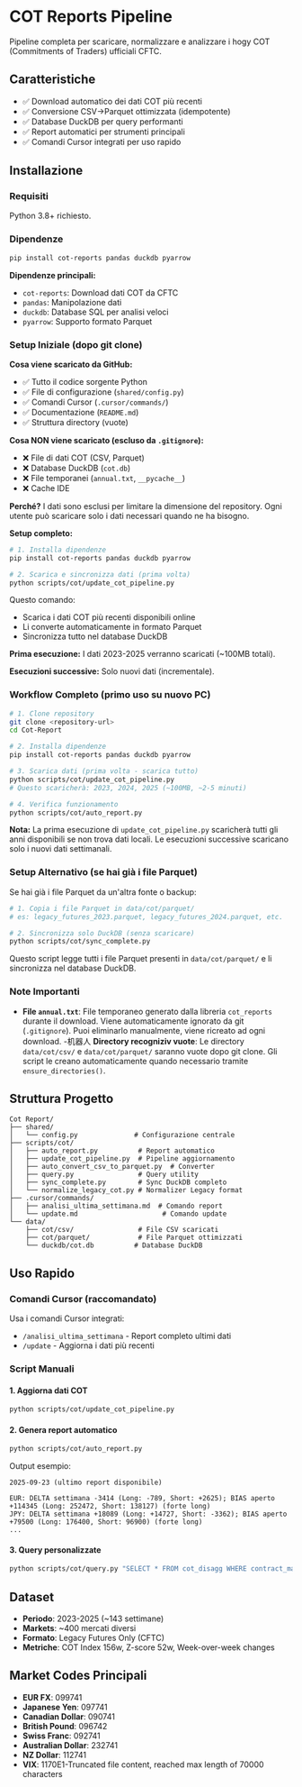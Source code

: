 # COT Reports Pipeline

Pipeline completa per scaricare, normalizzare e analizzare i hogy COT (Commitments of Traders) ufficiali CFTC.

## Caratteristiche

- ✅ Download automatico dei dati COT più recenti
- ✅ Conversione CSV→Parquet ottimizzata (idempotente)
- ✅ Database DuckDB per query performanti
- ✅ Report automatici per strumenti principali
- ✅ Comandi Cursor integrati per uso rapido

## Installazione

### Requisiti

Python 3.8+ richiesto.

### Dipendenze

```bash
pip install cot-reports pandas duckdb pyarrow
```

**Dipendenze principali:**
- `cot-reports`: Download dati COT da CFTC
- `pandas`: Manipolazione dati
- `duckdb`: Database SQL per analisi veloci
- `pyarrow`: Supporto formato Parquet

### Setup Iniziale (dopo git clone)

**Cosa viene scaricato da GitHub:**
- ✅ Tutto il codice sorgente Python
- ✅ File di configurazione (`shared/config.py`)
- ✅ Comandi Cursor (`.cursor/commands/`)
- ✅ Documentazione (`README.md`)
- ✅ Struttura directory (vuote)

**Cosa NON viene scaricato (escluso da `.gitignore`):**
- ❌ File di dati COT (CSV, Parquet)
- ❌ Database DuckDB (`cot.db`)
- ❌ File temporanei (`annual.txt`, `__pycache__`)
- ❌ Cache IDE

**Perché?** I dati sono esclusi per limitare la dimensione del repository. Ogni utente può scaricare solo i dati necessari quando ne ha bisogno.

**Setup completo:**

```bash
# 1. Installa dipendenze
pip install cot-reports pandas duckdb pyarrow

# 2. Scarica e sincronizza dati (prima volta)
python scripts/cot/update_cot_pipeline.py
```

Questo comando:
- Scarica i dati COT più recenti disponibili online
- Li converte automaticamente in formato Parquet
- Sincronizza tutto nel database DuckDB

**Prima esecuzione:** I dati 2023-2025 verranno scaricati (~100MB totali).

**Esecuzioni successive:** Solo nuovi dati (incrementale).

### Workflow Completo (primo uso su nuovo PC)

```bash
# 1. Clone repository
git clone <repository-url>
cd Cot-Report

# 2. Installa dipendenze
pip install cot-reports pandas duckdb pyarrow

# 3. Scarica dati (prima volta - scarica tutto)
python scripts/cot/update_cot_pipeline.py
# Questo scaricherà: 2023, 2024, 2025 (~100MB, ~2-5 minuti)

# 4. Verifica funzionamento
python scripts/cot/auto_report.py
```

**Nota:** La prima esecuzione di `update_cot_pipeline.py` scaricherà tutti gli anni disponibili se non trova dati locali. Le esecuzioni successive scaricano solo i nuovi dati settimanali.

### Setup Alternativo (se hai già i file Parquet)

Se hai già i file Parquet da un'altra fonte o backup:

```bash
# 1. Copia i file Parquet in data/cot/parquet/
# es: legacy_futures_2023.parquet, legacy_futures_2024.parquet, etc.

# 2. Sincronizza solo DuckDB (senza scaricare)
python scripts/cot/sync_complete.py
```

Questo script legge tutti i file Parquet presenti in `data/cot/parquet/` e li sincronizza nel database DuckDB.

### Note Importanti

- **File `annual.txt`**: File temporaneo generato dalla libreria `cot_reports` durante il download. Viene automaticamente ignorato da git (`.gitignore`). Puoi eliminarlo manualmente, viene ricreato ad ogni download.
-机器人 **Directory recogniziv vuote**: Le directory `data/cot/csv/` e `data/cot/parquet/` saranno vuote dopo git clone. Gli script le creano automaticamente quando necessario tramite `ensure_directories()`.

## Struttura Progetto

```
Cot Report/
├── shared/
│   └── config.py              # Configurazione centrale
├── scripts/cot/
│   ├── auto_report.py          # Report automatico
│   ├── update_cot_pipeline.py  # Pipeline aggiornamento
│   ├── auto_convert_csv_to_parquet.py  # Converter
│   ├── query.py                # Query utility
│   ├── sync_complete.py        # Sync DuckDB completo
│   └── normalize_legacy_cot.py # Normalizer Legacy format
├── .cursor/commands/
│   ├── analisi_ultima_settimana.md  # Comando report
│   └── update.md                     # Comando update
└── data/
    ├── cot/csv/                # File CSV scaricati
    ├── cot/parquet/            # File Parquet ottimizzati
    └── duckdb/cot.db          # Database DuckDB
```

## Uso Rapido

### Comandi Cursor (raccomandato)

Usa i comandi Cursor integrati:
- `/analisi_ultima_settimana` - Report completo ultimi dati
- `/update` - Aggiorna i dati più recenti

### Script Manuali

#### 1. Aggiorna dati COT
```bash
python scripts/cot/update_cot_pipeline.py
```

#### 2. Genera report automatico
```bash
python scripts/cot/auto_report.py
```

Output esempio:
```
2025-09-23 (ultimo report disponibile)

EUR: DELTA settimana -3414 (Long: -789, Short: +2625); BIAS aperto +114345 (Long: 252472, Short: 138127) (forte long)
JPY: DELTA settimana +18089 (Long: +14727, Short: -3362); BIAS aperto +79500 (Long: 176400, Short: 96900) (forte long)
...
```

#### 3. Query personalizzate
```bash
python scripts/cot/query.py "SELECT * FROM cot_disagg WHERE contract_market_code = '099741' AND report_date = '2025-09-23'"
```

## Dataset

- **Periodo**: 2023-2025 (~143 settimane)
- **Markets**: ~400 mercati diversi
- **Formato**: Legacy Futures Only (CFTC)
- **Metriche**: COT Index 156w, Z-score 52w, Week-over-week changes

## Market Codes Principali

- **EUR FX**: 099741
- **Japanese Yen**: 097741
- **Canadian Dollar**: 090741
- **British Pound**: 096742
- **Swiss Franc**: 092741
- **Australian Dollar**: 232741
- **NZ Dollar**: 112741
- **VIX**: 1170E1-Truncated file content, reached max length of 70000 characters
